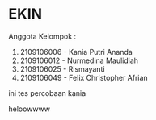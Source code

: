 # EKIN

Anggota Kelompok :
1. 2109106006 - Kania Putri Ananda
2. 2109106012 - Nurmedina Maulidiah
3. 2109106025 - Rismayanti
4. 2109106049 - Felix Christopher Afrian

ini tes
percobaan kania

heloowwww